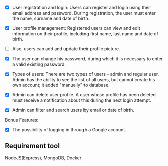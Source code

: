 - [x] User registration and login: Users can register and login using their email address and password. During registration, the user must enter the name, surname and date of birth.

- [x] User profile management: Registered users can view and edit information on their profile, including first name, last name and date of birth.

- [ ] Also, users can add and update their profile picture.

- [x] The user can change his password, during which it is necessary to enter a valid existing password.

- [x] Types of users: There are two types of users - admin and regular user. Admin has the ability to see the list of all users, but cannot create his own account; it added "manually"  to database.

- [x] Admin can delete user profile. A user whose profile has been deleted must receive a notification about this during the next login attempt.

- [x] Admin can filter and search users by email or date of birth. 

Bonus Features:

- [x] The possibility of logging in through a Google account.

## Requirement tool
NodeJS(Express), MongoDB, Docker
